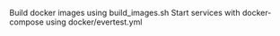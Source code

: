 Build docker images using build_images.sh
Start services with docker-compose using docker/evertest.yml

